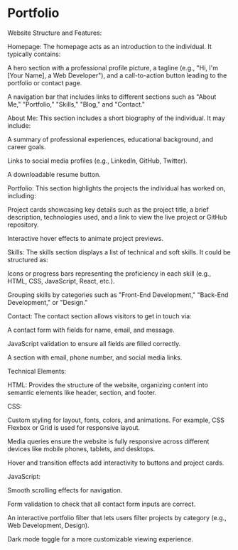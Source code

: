 # Portfolio
Website Structure and Features:

Homepage: The homepage acts as an introduction to the individual. It typically contains:

A hero section with a professional profile picture, a tagline (e.g., "Hi, I'm [Your Name], a Web Developer"), and a call-to-action button leading to the portfolio or contact page.

A navigation bar that includes links to different sections such as "About Me," "Portfolio," "Skills," "Blog," and "Contact."

About Me: This section includes a short biography of the individual. It may include:

A summary of professional experiences, educational background, and career goals.

Links to social media profiles (e.g., LinkedIn, GitHub, Twitter).

A downloadable resume button.

Portfolio: This section highlights the projects the individual has worked on, including:

Project cards showcasing key details such as the project title, a brief description, technologies used, and a link to view the live project or GitHub repository.

Interactive hover effects to animate project previews.

Skills: The skills section displays a list of technical and soft skills. It could be structured as:

Icons or progress bars representing the proficiency in each skill (e.g., HTML, CSS, JavaScript, React, etc.).

Grouping skills by categories such as "Front-End Development," "Back-End Development," or "Design."

Contact: The contact section allows visitors to get in touch via:

A contact form with fields for name, email, and message.

JavaScript validation to ensure all fields are filled correctly.

A section with email, phone number, and social media links.

Technical Elements:

HTML: Provides the structure of the website, organizing content into semantic elements like header, section, and footer.

CSS:

Custom styling for layout, fonts, colors, and animations. For example, CSS Flexbox or Grid is used for responsive layout.

Media queries ensure the website is fully responsive across different devices like mobile phones, tablets, and desktops.

Hover and transition effects add interactivity to buttons and project cards.

JavaScript:

Smooth scrolling effects for navigation.

Form validation to check that all contact form inputs are correct.

An interactive portfolio filter that lets users filter projects by category (e.g., Web Development, Design).

Dark mode toggle for a more customizable viewing experience.
